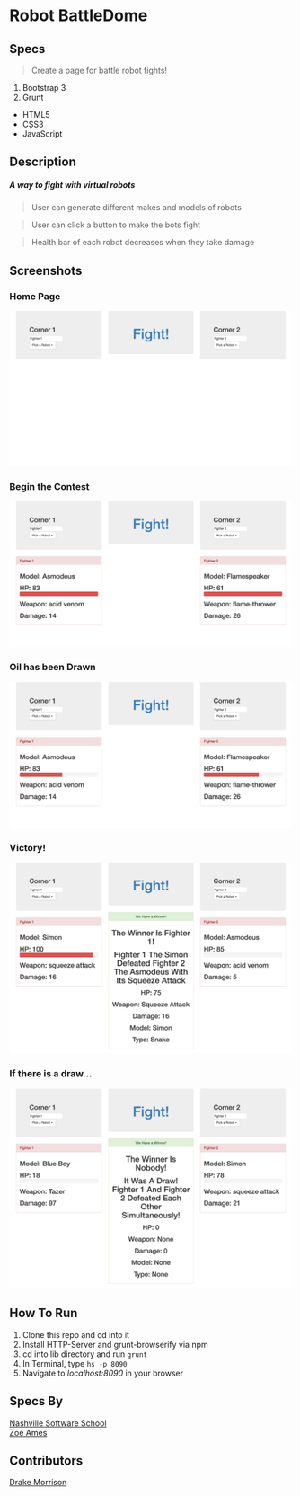 # Robot BattleDome
## Specs
> Create a page for battle robot fights!
1. Bootstrap 3
1. Grunt
* HTML5
* CSS3
* JavaScript

## Description
##### A way to fight with virtual robots
> User can generate different makes and models of robots

> User can click a button to make the bots fight

> Health bar of each robot decreases when they take damage

## Screenshots
### Home Page
![Home Page](https://github.com/DrakeMorrison/robotBattleDome/raw/master/screenshots/home.png)

### Begin the Contest
![Begin](https://github.com/DrakeMorrison/robotBattleDome/raw/master/screenshots/begin.png)

### Oil has been Drawn
![Fight](https://github.com/DrakeMorrison/robotBattleDome/raw/master/screenshots/fighting.png)

### Victory!
![Winner](https://github.com/DrakeMorrison/robotBattleDome/raw/master/screenshots/victory.png)

### If there is a draw...
![Draw](https://github.com/DrakeMorrison/robotBattleDome/raw/master/screenshots/tie.png)

## How To Run
1. Clone this repo and cd into it
1. Install HTTP-Server and grunt-browserify via npm
1. cd into lib directory and run ``` grunt ```
1. In Terminal, type ``` hs -p 8090 ```
1. Navigate to *localhost:8090* in your browser

## Specs By
[Nashville Software School](https://github.com/nashville-software-school)<br />
[Zoe Ames](https://github.com/zoeames)

## Contributors
[Drake Morrison](https://github.com/DrakeMorrison)